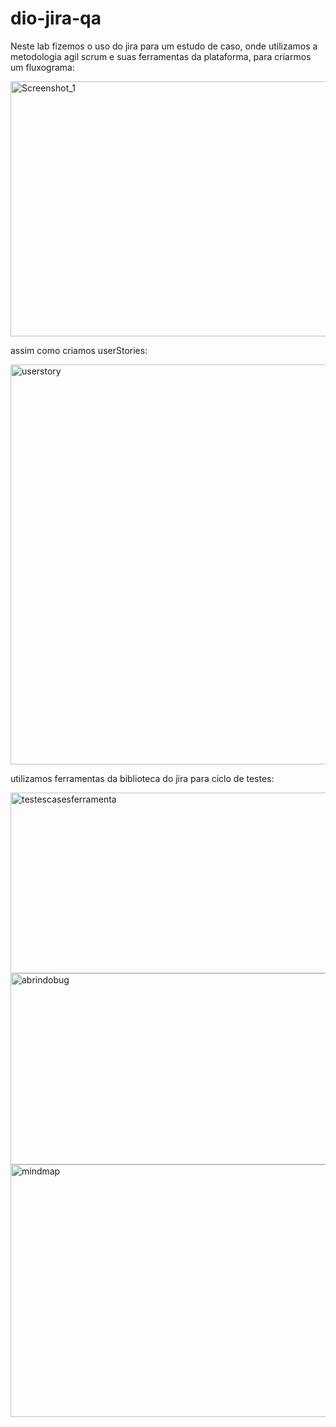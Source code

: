# dio-jira-qa

Neste lab fizemos o uso do jira para um estudo de caso,
onde utilizamos a metodologia agil scrum e suas ferramentas da plataforma,
para criarmos um fluxograma:

  <img width="842" height="408" alt="Screenshot_1" src="https://github.com/user-attachments/assets/f8284d8d-e656-4368-a9c4-fde0e941b840" />

assim como criamos userStories:

  <img width="1359" height="640" alt="userstory" src="https://github.com/user-attachments/assets/aa2b237a-6ea3-4fb5-a6bc-82024e2d02d7" />

utilizamos ferramentas da biblioteca do jira para ciclo de testes:
  
  <img width="758" height="289" alt="testescasesferramenta" src="https://github.com/user-attachments/assets/d64ad259-4e82-4a47-9322-a47477601c00" />
  
  <img width="591" height="306" alt="abrindobug" src="https://github.com/user-attachments/assets/47585b8d-a6f8-484d-a6d8-1fb10e68af35" />

  <img width="1143" height="404" alt="mindmap" src="https://github.com/user-attachments/assets/212b2f18-ca7f-4867-af70-2ef269de5ccb" />

